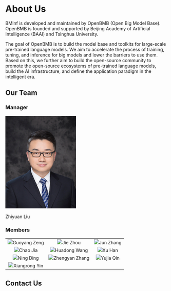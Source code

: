 # About Us
BMInf is developed and maintained by OpenBMB (Open Big Model Base). OpenBMB is founded and supported by Beijing Academy of Artificial Intelligence (BAAI) and Tsinghua University. 

The goal of OpenBMB is to build the model base and toolkits for large-scale pre-trained language models. We aim to accelerate the process of training, tuning, and inference for big models and lower the barriers to use them. Based on this, we further aim to build the open-source community to promote the open-source ecosystems of pre-trained language models, build the AI infrastructure, and define the application paradigm in the intelligent era.

## Our Team

### Manager
![](images/people/lzy.png)

Zhiyuan Liu

### Members

<table>
    <tr>
        <td ><center><img src="https://raw.githubusercontent.com/OpenBMB/inference/master/docs/images/demo.gif">Guoyang Zeng</center></td>
        <td ><center><img src="https://raw.githubusercontent.com/OpenBMB/inference/master/docs/images/demo.gif">Jie Zhou</center></td>
        <td ><center><img src="https://raw.githubusercontent.com/OpenBMB/inference/master/docs/images/demo.gif">Jun Zhang</center></td>
    </tr>
    <tr>
        <td ><center><img src="https://raw.githubusercontent.com/OpenBMB/inference/master/docs/images/demo.gif" >Chao Jia</center></td>
        <td ><center><img src="https://raw.githubusercontent.com/OpenBMB/inference/master/docs/images/demo.gif"  >Huadong Wang</center></td>
        <td ><center><img src="https://raw.githubusercontent.com/OpenBMB/inference/master/docs/images/demo.gif"  >Xu Han</center></td>
    </tr>
    <tr>
        <td ><center><img src="https://raw.githubusercontent.com/OpenBMB/inference/master/docs/images/demo.gif" >Ning Ding</center></td>
        <td ><center><img src="https://raw.githubusercontent.com/OpenBMB/inference/master/docs/images/demo.gif"  >Zhengyan Zhang</center></td>
        <td ><center><img src="https://raw.githubusercontent.com/OpenBMB/inference/master/docs/images/demo.gif"  >Yujia Qin</center></td>
    </tr>
    <tr>
        <td ><center><img src="https://raw.githubusercontent.com/OpenBMB/inference/master/docs/images/demo.gif" >Xiangrong Yin</center></td>
        <td></td><td></td>
    </tr>
</table>


## Contact Us
